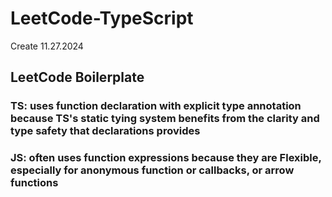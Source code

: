 # LeetCode-TypeScript
Create 11.27.2024

## LeetCode Boilerplate
### TS: uses function declaration with explicit type annotation because TS's static tying system benefits from the clarity and type safety that declarations provides

### JS: often uses function expressions because they are Flexible, especially for anonymous function or callbacks, or arrow functions
